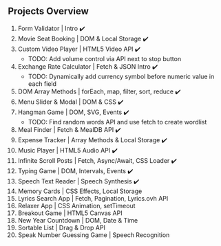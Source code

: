 ## Projects Overview
1. Form Validator | Intro ✔️
1. Movie Seat Booking | DOM & Local Storage ✔️
1. Custom Video Player | HTML5 Video API ✔️
	* TODO: Add volume control via API next to stop button
1. Exchange Rate Calculator | Fetch & JSON Intro ✔️
	* TODO: Dynamically add currency symbol before numeric value in each field
1. DOM Array Methods | forEach, map, filter, sort, reduce ✔️
1. Menu Slider & Modal | DOM & CSS ✔️
1. Hangman Game | DOM, SVG, Events ✔️
	* TODO: Find random words API and use fetch to create wordlist
1. Meal Finder | Fetch & MealDB API ✔️
1. Expense Tracker | Array Methods & Local Storage ✔️
1. Music Player | HTML5 Audio API ✔️
1. Infinite Scroll Posts | Fetch, Async/Await, CSS Loader ✔️
1. Typing Game | DOM, Intervals, Events ✔️
1. Speech Text Reader | Speech Synthesis ✔️
1. Memory Cards | CSS Effects, Local Storage
1. Lyrics Search App | Fetch, Pagination, Lyrics.ovh API
1. Relaxer App | CSS Animation, setTimeout
1. Breakout Game | HTML5 Canvas API
1. New Year Countdown | DOM, Date & Time
1. Sortable List | Drag & Drop API
1. Speak Number Guessing Game | Speech Recognition
